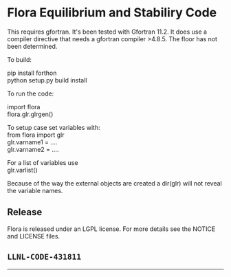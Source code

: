 # Flora Equilibrium and Stabiliry Code

This requires gfortran. It's been tested with Gfortran 11.2. It does use a compiler directive that needs a gfortran compiler >4.8.5. The floor has not been determined.

To build:

pip install forthon<br>
python setup.py build install

To run the code:

import flora<br>
flora.glr.glrgen()

To setup case set variables with:<br>
from flora import glr<br>
glr.varname1 = ....<br>
glr.varname2 = ....<br>

For a list of variables use <br>
glr.varlist()

Because of the way the external objects are created a dir(glr) will not reveal the variable names.

## Release 

Flora is released under an LGPL license.  For more details see the
NOTICE and LICENSE files.

``LLNL-CODE-431811``
------
--------
